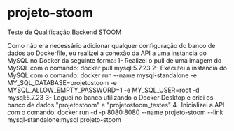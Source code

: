 # projeto-stoom
Teste de Qualificação Backend STOOM

Como não era necessário adicionar qualquer configuração do banco de dados ao Dockerfile, eu realizei a conexão da API a uma instancia do MySQL no Docker da seguinte forma:
1- Realizei o pull de uma imagem do MySQL com o comando: docker pull mysql:5.7.23
2- Executei a instancia do MySQL com o comando: docker run --name mysql-standalone -e MY_SQL_DATABASE=projetostoom -e MYSQL_ALLOW_EMPTY_PASSWORD=1 -e MY_SQL_USER=root -d mysql:5.7.23
3- Loguei no banco utilizando o Docker Desktop e criei os banco de dados "projetostoom" e "projetostoom_testes"
4- Inicializei a API com o comando: docker run -d -p 8080:8080 --name projeto-stoom --link mysql-standalone:mysql projeto-stoom
